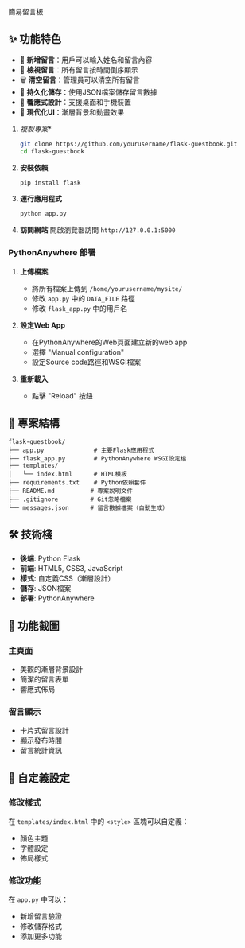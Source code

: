 簡易留言板

## ✨ 功能特色

- 📝 **新增留言**：用戶可以輸入姓名和留言內容
- 👀 **檢視留言**：所有留言按時間倒序顯示
- 🗑️ **清空留言**：管理員可以清空所有留言
- 💾 **持久化儲存**：使用JSON檔案儲存留言數據
- 📱 **響應式設計**：支援桌面和手機裝置
- 🎨 **現代化UI**：漸層背景和動畫效果

1. *複製專案**
   ```bash
   git clone https://github.com/yourusername/flask-guestbook.git
   cd flask-guestbook
   ```

2. **安裝依賴**
   ```bash
   pip install flask
   ```

3. **運行應用程式**
   ```bash
   python app.py
   ```

4. **訪問網站**
   開啟瀏覽器訪問 `http://127.0.0.1:5000`

### PythonAnywhere 部署

1. **上傳檔案**
   - 將所有檔案上傳到 `/home/yourusername/mysite/`
   - 修改 `app.py` 中的 `DATA_FILE` 路徑
   - 修改 `flask_app.py` 中的用戶名

2. **設定Web App**
   - 在PythonAnywhere的Web頁面建立新的web app
   - 選擇 "Manual configuration"
   - 設定Source code路徑和WSGI檔案

3. **重新載入**
   - 點擊 "Reload" 按鈕

## 📁 專案結構

```
flask-guestbook/
├── app.py              # 主要Flask應用程式
├── flask_app.py        # PythonAnywhere WSGI設定檔
├── templates/
│   └── index.html      # HTML模板
├── requirements.txt    # Python依賴套件
├── README.md          # 專案說明文件
├── .gitignore         # Git忽略檔案
└── messages.json      # 留言數據檔案（自動生成）
```

## 🛠️ 技術棧

- **後端**: Python Flask
- **前端**: HTML5, CSS3, JavaScript
- **樣式**: 自定義CSS（漸層設計）
- **儲存**: JSON檔案
- **部署**: PythonAnywhere

## 📸 功能截圖

### 主頁面
- 美觀的漸層背景設計
- 簡潔的留言表單
- 響應式佈局

### 留言顯示
- 卡片式留言設計
- 顯示發布時間
- 留言統計資訊

## 🔧 自定義設定

### 修改樣式
在 `templates/index.html` 中的 `<style>` 區塊可以自定義：
- 顏色主題
- 字體設定
- 佈局樣式

### 修改功能
在 `app.py` 中可以：
- 新增留言驗證
- 修改儲存格式
- 添加更多功能
